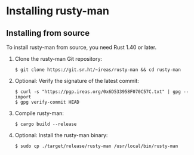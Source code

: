 <!---
SPDX-FileCopyrightText: 2020 Robin Krahl <robin.krahl@ireas.org>
SPDX-License-Identifier: MIT
-->

# Installing rusty-man

## Installing from source

To install rusty-man from source, you need Rust 1.40 or later.

1. Clone the rusty-man Git repository:
   ```
   $ git clone https://git.sr.ht/~ireas/rusty-man && cd rusty-man
   ```
2. Optional:  Verify the signature of the latest commit:
   ```
   $ curl -s "https://pgp.ireas.org/0x6D533958F070C57C.txt" | gpg --import
   $ gpg verify-commit HEAD
   ```
3. Compile rusty-man:
   ```
   $ cargo build --release
   ```
4. Optional:  Install the rusty-man binary:
   ```
   $ sudo cp ./target/release/rusty-man /usr/local/bin/rusty-man
   ```
